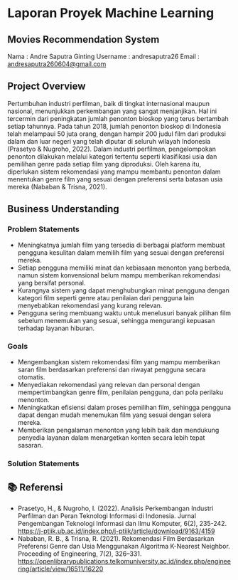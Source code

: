 # Laporan Proyek Machine Learning
## Movies Recommendation System
Nama     : Andre Saputra Ginting
Username : andresaputra26
Email    : andresaputra260604@gmail.com

## Project Overview
Pertumbuhan industri perfilman, baik di tingkat internasional maupun nasional, menunjukkan perkembangan yang sangat menjanjikan. Hal ini tercermin dari peningkatan jumlah penonton bioskop yang terus bertambah setiap tahunnya. Pada tahun 2018, jumlah penonton bioskop di Indonesia telah melampaui 50 juta orang, dengan hampir 200 judul film dari produksi dalam dan luar negeri yang telah diputar di seluruh wilayah Indonesia (Prasetyo & Nugroho, 2022). Dalam industri perfilman, pengelompokan penonton dilakukan melalui kategori tertentu seperti klasifikasi usia dan pemilihan genre pada setiap film yang diproduksi. Oleh karena itu, diperlukan sistem rekomendasi yang mampu membantu penonton dalam menentukan genre film yang sesuai dengan preferensi serta batasan usia mereka (Nababan & Trisna, 2021).

## Business Understanding
### Problem Statements
- Meningkatnya jumlah film yang tersedia di berbagai platform membuat pengguna kesulitan dalam memilih film yang sesuai dengan preferensi mereka.
- Setiap pengguna memiliki minat dan kebiasaan menonton yang berbeda, namun sistem konvensional belum mampu memberikan rekomendasi yang bersifat personal.
- Kurangnya sistem yang dapat menghubungkan minat pengguna dengan kategori film seperti genre atau penilaian dari pengguna lain menyebabkan rekomendasi yang kurang relevan.
- Pengguna sering membuang waktu untuk menelusuri banyak pilihan film sebelum menemukan yang sesuai, sehingga mengurangi kepuasan terhadap layanan hiburan.

### Goals
- Mengembangkan sistem rekomendasi film yang mampu memberikan saran film berdasarkan preferensi dan riwayat pengguna secara otomatis.
- Menyediakan rekomendasi yang relevan dan personal dengan mempertimbangkan genre film, penilaian pengguna, dan pola perilaku menonton.
- Meningkatkan efisiensi dalam proses pemilihan film, sehingga pengguna dapat dengan mudah menemukan film yang sesuai dengan selera mereka.
- Memberikan pengalaman menonton yang lebih baik dan mendukung penyedia layanan dalam menargetkan konten secara lebih tepat sasaran.

### Solution Statements

## 📚 Referensi
- Prasetyo, H., & Nugroho, I. (2022). Analisis Perkembangan Industri Perfilman dan Peran Teknologi Informasi di Indonesia. Jurnal Pengembangan Teknologi Informasi dan Ilmu Komputer, 6(2), 235-242. https://j-ptiik.ub.ac.id/index.php/j-ptiik/article/download/9163/4159
- Nababan, R. B., & Trisna, R. (2021). Rekomendasi Film Berdasarkan Preferensi Genre dan Usia Menggunakan Algoritma K-Nearest Neighbor. Proceeding of Engineering, 7(2), 326–331. https://openlibrarypublications.telkomuniversity.ac.id/index.php/engineering/article/view/16511/16220
